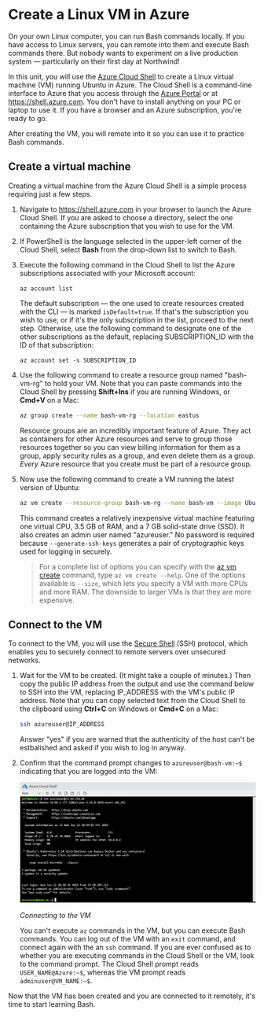 # Create a Linux VM in Azure

On your own Linux computer, you can run Bash commands locally. If you have access to Linux servers, you can remote into them and execute Bash commands there. But nobody wants to experiment on a live production system — particularly on their first day at Northwind!

In this unit, you will use the [Azure Cloud Shell](https://azure.microsoft.com/features/cloud-shell/) to create a Linux virtual machine (VM) running Ubuntu in Azure. The Cloud Shell is a command-line interface to Azure that you access through the [Azure Portal](https://portal.azure.com) or at https://shell.azure.com. You don't have to install anything on your PC or laptop to use it. If you have a browser and an Azure subscription, you're ready to go.

After creating the VM, you will remote into it so you can use it to practice Bash commands.

## Create a virtual machine

Creating a virtual machine from the Azure Cloud Shell is a simple process requiring just a few steps.

1. Navigate to https://shell.azure.com in your browser to launch the Azure Cloud Shell. If you are asked to choose a directory, select the one containing the Azure subscription that you wish to use for the VM.

1. If PowerShell is the language selected in the upper-left corner of the Cloud Shell, select **Bash** from the drop-down list to switch to Bash.

1. Execute the following command in the Cloud Shell to list the Azure subscriptions associated with your Microsoft account:

	```
	az account list
	``` 

	The default subscription — the one used to create resources created with the CLI — is marked `isDefault=true`. If that's the subscription you wish to use, or if it's the only subscription in the list, proceed to the next step. Otherwise, use the following command to designate one of the other subscriptions as the default, replacing SUBSCRIPTION_ID with the ID of that subscription: 

	```
	az account set -s SUBSCRIPTION_ID
	```

1. Use the following command to create a resource group named "bash-vm-rg" to hold your VM. Note that you can paste commands into the Cloud Shell by pressing **Shift+Ins** if you are running Windows, or **Cmd+V** on a Mac:

	```bash
	az group create --name bash-vm-rg --location eastus
	```

	Resource groups are an incredibly important feature of Azure. They act as containers for other Azure resources and serve to group those resources together so you can view billing information for them as a group, apply security rules as a group, and even delete them as a group. *Every* Azure resource that you create must be part of a resource group.

1. Now use the following command to create a VM running the latest version of Ubuntu:

	```bash
	az vm create --resource-group bash-vm-rg --name bash-vm --image UbuntuLTS --admin-username azureuser --generate-ssh-keys
	```

	This command creates a relatively inexpensive virtual machine featuring one virtual CPU, 3.5 GB of RAM, and a 7 GB solid-state drive (SSD). It also creates an admin user named "azureuser." No password is required because `--generate-ssh-keys` generates a pair of cryptographic keys used for logging in securely.

	> For a complete list of options you can specify with the [az vm create](https://docs.microsoft.com/cli/azure/vm?view=azure-cli-latest#az-vm-create) command, type `az vm create --help`. One of the options available is `--size`, which lets you specify a VM with more CPUs and more RAM. The downside to larger VMs is that they are more expensive.

## Connect to the VM

To connect to the VM, you will use the [Secure Shell](https://en.wikipedia.org/wiki/Secure_Shell) (SSH) protocol, which enables you to securely connect to remote servers over unsecured networks.

1. Wait for the VM to be created. (It might take a couple of minutes.) Then copy the public IP address from the output and use the command below to SSH into the VM, replacing IP_ADDRESS with the VM's public IP address. Note that you can copy selected text from the Cloud Shell to the clipboard using **Ctrl+C** on Windows or **Cmd+C** on a Mac:

	```bash
	ssh azureuser@IP_ADDRESS
	```

	Answer "yes" if you are warned that the authenticity of the host can't be estbalished and asked if you wish to log in anyway.

1. Confirm that the command prompt changes to `azureuser@bash-vm:~$` indicating that you are logged into the VM:

	![](media/bash-vm.png)

	_Connecting to the VM_

	You can't execute `az` commands in the VM, but you can execute Bash commands. You can log out of the VM with an `exit` command, and connect again with the an `ssh` command. If you are ever confused as to whether you are executing commands in the Cloud Shell or the VM, look to the command prompt. The Cloud Shell prompt reads `USER_NAME@Azure:~$`, whereas the VM prompt reads `adminuser@VM_NAME:~$`.

Now that the VM has been created and you are connected to it remotely, it's time to start learning Bash.